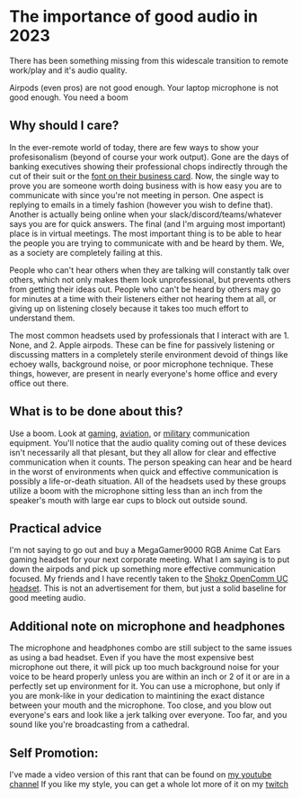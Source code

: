 # The importance of good audio in 2023
There has been something missing from this widescale transition to remote work/play and it's audio quality. 

Airpods (even pros) are not good enough. Your laptop microphone is not good enough. You need a boom

## Why should I care?
In the ever-remote world of today, there are few ways to show your profesisonalism (beyond of course your work output). 
Gone are the days of banking executives showing their professional chops indirectly through the cut of their suit or the [font on their business card](https://www.youtube.com/watch?v=cISYzA36-ZY). 
Now, the single way to prove you are someone worth doing business with is how easy you are to communicate with since you're not meeting in person. 
One aspect is replying to emails in a timely fashion (however you wish to define that). 
Another is actually being online when your slack/discord/teams/whatever says you are for quick answers.
The final (and I'm arguing most important) place is in virtual meetings. 
The most important thing is to be able to hear the people you are trying to communicate with and be heard by them. 
We, as a society are completely failing at this.

People who can't hear others when they are talking will constantly talk over others, which not only makes them look unprofessional, but prevents others from getting their ideas out. 
People who can't be heard by others may go for minutes at a time with their listeners either not hearing them at all, or giving up on listening closely because it takes too much effort to understand them. 

The most common headsets used by professionals that I interact with are 1. None, and 2. Apple airpods. 
These can be fine for passively listening or discussing matters in a completely sterile environment devoid of things like echoey walls, background noise, or poor microphone technique. 
These things, however, are present in nearly everyone's home office and every office out there.

## What is to be done about this?
Use a boom. 
Look at [gaming](https://www.bestbuy.com/site/logitech-g335-wired-stereo-gaming-headset-for-pcps-4-5xbox-onexbox-series-xs-nintendo-switch-with-flip-to-mute-microphone-black/6468902.p?skuId=6468902&extStoreId=513&ref=212&loc=1&gclid=Cj0KCQjw0tKiBhC6ARIsAAOXutmatyRvmv0nlzk3NDHXxydctNTfnLnj7laI3-FLwmNSjSr5_XzDrFgaAq2mEALw_wcB&gclsrc=aw.ds), [aviation](https://www.bose.com/en_us/products/headphones/aviation_headsets/a30-aviation-headset.html#v=A30-HEADSETAVIA), or [military](https://www.envirosafetyproducts.com/3m-peltor-mt20h682fb-09n-cys-comtac-vi-nib-hearing-defender-headband-coyote-brown-1-each.html) communication equipment.
You'll notice that the audio quality coming out of these devices isn't necessarily all that plesant, but they all allow for clear and effective communication when it counts. 
The person speaking can hear and be heard in the worst of environments when quick and effective communication is possibly a life-or-death situation. 
All of the headsets used by these groups utilize a boom with the microphone sitting less than an inch from the speaker's mouth with large ear cups to block out outside sound. 

## Practical advice
I'm not saying to go out and buy a MegaGamer9000 RGB Anime Cat Ears gaming headset for your next corporate meeting.
What I am saying is to put down the airpods and pick up something more effective communication focused.
My friends and I have recently taken to the [Shokz OpenComm UC headset](https://shokz.com/products/opencomm-uc).
This is not an advertisement for them, but just a solid baseline for good meeting audio. 

## Additional note on microphone and headphones
The microphone and headphones combo are still subject to the same issues as using a bad headset.
Even if you have the most expensive best microphone out there, it will pick up too much background noise for your voice to be heard properly unless you are within an inch or 2 of it or are in a perfectly set up environment for it.
You can use a microphone, but only if you are monk-like in your dedication to maintining the exact distance between your mouth and the microphone. 
Too close, and you blow out everyone's ears and look like a jerk talking over everyone. 
Too far, and you sound like you're broadcasting from a cathedral. 

## Self Promotion:
I've made a video version of this rant that can be found on [my youtube channel](https://youtu.be/eF-E2izF0iw?si=jxAMGe4sXYgyQUVI)
If you like my style, you can get a whole lot more of it on my [twitch](https://twitch.tv/npmaile)